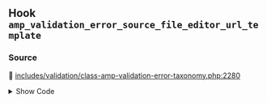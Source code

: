 ## Hook `amp_validation_error_source_file_editor_url_template`

### Source

:link: [includes/validation/class-amp-validation-error-taxonomy.php:2280](../../includes/validation/class-amp-validation-error-taxonomy.php#L2280)

<details>
<summary>Show Code</summary>

```php
$editor_url_template = apply_filters( 'amp_validation_error_source_file_editor_url_template', null );
```

</details>
